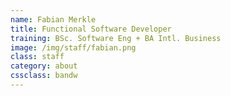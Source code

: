 ```yaml
---
name: Fabian Merkle
title: Functional Software Developer
training: BSc. Software Eng + BA Intl. Business
image: /img/staff/fabian.png
class: staff
category: about
cssclass: bandw
---
```

